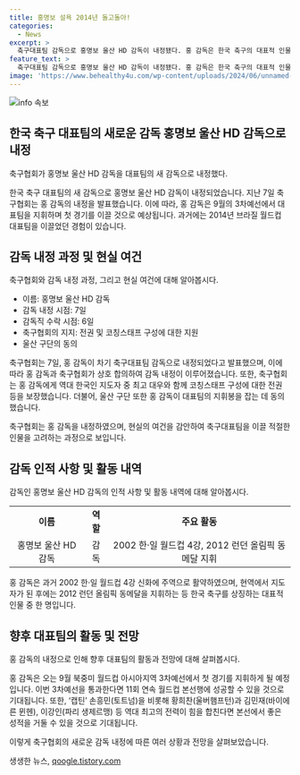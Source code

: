 ```yaml
---
title: 홍명보 설욕 2014년 돌고돌아!
categories:
  - News
excerpt: >
  축구대표팀 감독으로 홍명보 울산 HD 감독이 내정됐다. 홍 감독은 한국 축구의 대표적 인물로, 2012 런던 올림픽 동메달을 이끌었으며, 2014년 브라질 월드컵에서 대표팀을 이끌었던 경험이 있다. 대한축구협회는 홍 감독에게 역대 한국인 지도자 최고 대우와 함께 코칭스태프 구성에 대한 전권을 보장했다. 홍 감독은 9월에 대표팀을 이끌게 되며, 본선 진출을 향한 기대가 높다.
feature_text: >
  축구대표팀 감독으로 홍명보 울산 HD 감독이 내정됐다. 홍 감독은 한국 축구의 대표적 인물로, 2012 런던 올림픽 동메달을 이끌었으며, 2014년 브라질 월드컵에서 대표팀을 이끌었던 경험이 있다. 대한축구협회는 홍 감독에게 역대 한국인 지도자 최고 대우와 함께 코칭스태프 구성에 대한 전권을 보장했다. 홍 감독은 9월에 대표팀을 이끌게 되며, 본선 진출을 향한 기대가 높다.
image: 'https://www.behealthy4u.com/wp-content/uploads/2024/06/unnamed-file.png'
---
```


<p><img src="https://www.behealthy4u.com/wp-content/uploads/2024/06/unnamed-file.png" alt="info 속보" /></p>

<h2 data-ke-size="size26">한국 축구 대표팀의 새로운 감독 홍명보 울산 HD 감독으로 내정</h2>

<p>축구협회가 홍명보 울산 HD 감독을 대표팀의 새 감독으로 내정했다.</p>

<p data-ke-size="size16">한국 축구 대표팀의 새 감독으로 홍명보 울산 HD 감독이 내정되었습니다. 지난 7일 축구협회는 홍 감독의 내정을 발표했습니다. 이에 따라, 홍 감독은 9월의 3차예선에서 대표팀을 지휘하며 첫 경기를 이끌 것으로 예상됩니다. 과거에는 2014년 브라질 월드컵 대표팀을 이끌었던 경험이 있습니다. </p>

<h2 data-ke-size="size26">감독 내정 과정 및 현실 여건</h2>

<p>축구협회와 감독 내정 과정, 그리고 현실 여건에 대해 알아봅시다.</p>

<ul>
    <li>이름: 홍명보 울산 HD 감독</li>
    <li>감독 내정 시점: 7일</li>
    <li>감독직 수락 시점: 6일</li>
    <li>축구협회의 지지: 전권 및 코칭스태프 구성에 대한 지원</li>
    <li>울산 구단의 동의</li>
</ul>

<p>축구협회는 7일, 홍 감독이 차기 축구대표팀 감독으로 내정되었다고 발표했으며, 이에 따라 홍 감독과 축구협회가 상호 합의하여 감독 내정이 이루어졌습니다. 또한, 축구협회는 홍 감독에게 역대 한국인 지도자 중 최고 대우와 함께 코칭스태프 구성에 대한 전권 등을 보장했습니다. 더불어, 울산 구단 또한 홍 감독이 대표팀의 지휘봉을 잡는 데 동의했습니다.</p>

<p data-ke-size="size16">축구협회는 홍 감독을 내정하였으며, 현실의 여건을 감안하여 축구대표팀을 이끌 적절한 인물을 고려하는 과정으로 보입니다. </p>

<h2 data-ke-size="size26">감독 인적 사항 및 활동 내역</h2>

<p>감독인 홍명보 울산 HD 감독의 인적 사항 및 활동 내역에 대해 알아봅시다.</p>

<table>
    <tr>
        <td style="text-align: center; height: 17px;"><b>이름</b></td>
        <td style="text-align: center; height: 17px;"><b>역할</b></td>
        <td style="text-align: center; height: 17px;"><b>주요 활동</b></td>
    </tr>
    <tr>
        <td style="text-align: center; height: 17px;">홍명보 울산 HD 감독</td>
        <td style="text-align: center; height: 17px;">감독</td>
        <td style="text-align: center; height: 17px;">2002 한·일 월드컵 4강, 2012 런던 올림픽 동메달 지휘</td>
    </tr>
</table>

<p data-ke-size="size16">홍 감독은 과거 2002 한·일 월드컵 4강 신화에 주역으로 활약하였으며, 현역에서 지도자가 된 후에는 2012 런던 올림픽 동메달을 지휘하는 등 한국 축구를 상징하는 대표적 인물 중 한 명입니다. </p>

<h2 data-ke-size="size26">향후 대표팀의 활동 및 전망</h2>

<p>홍 감독의 내정으로 인해 향후 대표팀의 활동과 전망에 대해 살펴봅시다. </p>

<p data-ke-size="size16">홍 감독은 오는 9월 북중미 월드컵 아시아지역 3차예선에서 첫 경기를 지휘하게 될 예정입니다. 이번 3차예선을 통과한다면 11회 연속 월드컵 본선행에 성공할 수 있을 것으로 기대됩니다. 또한, ‘캡틴’ 손흥민(토트넘)을 비롯해 황희찬(울버햄프턴)과 김민재(바이에른 뮌헨), 이강인(파리 생제르맹) 등 역대 최고의 전력이 힘을 합친다면 본선에서 좋은 성적을 거둘 수 있을 것으로 기대됩니다. </p>

<p>이렇게 축구협회의 새로운 감독 내정에 따른 여러 상황과 전망을 살펴보았습니다.</p>
생생한 뉴스, <a href="https://qoogle.tistory.com" rel="dofollow">qoogle.tistory.com</a>


